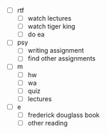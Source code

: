 - [ ] rtf
  - [ ] watch lectures 
  - [ ] watch tiger king
  - [ ] do ea

- [ ] psy 
  - [ ] writing assignment
  - [ ] find other assignments

- [ ] m
  - [ ] hw
  - [ ] wa
  - [ ] quiz
  - [ ] lectures

- [ ] e
  - [ ] frederick douglass book
  - [ ] other reading